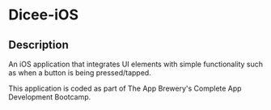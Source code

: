 # Dicee-iOS

## Description

An iOS application that integrates UI elements with simple functionality such as when a button is being pressed/tapped.

This application is coded as part of The App Brewery's Complete App Development Bootcamp. 
